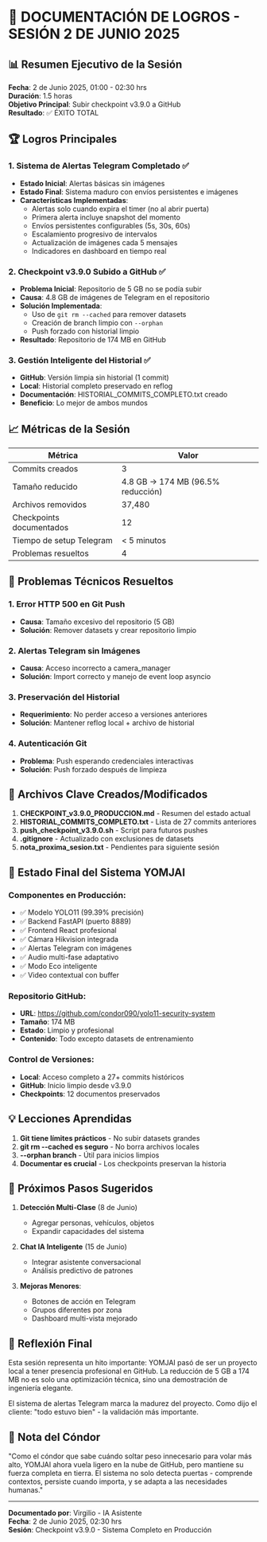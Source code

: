 # 🎯 DOCUMENTACIÓN DE LOGROS - SESIÓN 2 DE JUNIO 2025

## 📊 Resumen Ejecutivo de la Sesión

**Fecha**: 2 de Junio 2025, 01:00 - 02:30 hrs  
**Duración**: 1.5 horas  
**Objetivo Principal**: Subir checkpoint v3.9.0 a GitHub  
**Resultado**: ✅ ÉXITO TOTAL

## 🏆 Logros Principales

### 1. Sistema de Alertas Telegram Completado ✅
- **Estado Inicial**: Alertas básicas sin imágenes
- **Estado Final**: Sistema maduro con envíos persistentes e imágenes
- **Características Implementadas**:
  - Alertas solo cuando expira el timer (no al abrir puerta)
  - Primera alerta incluye snapshot del momento
  - Envíos persistentes configurables (5s, 30s, 60s)
  - Escalamiento progresivo de intervalos
  - Actualización de imágenes cada 5 mensajes
  - Indicadores en dashboard en tiempo real

### 2. Checkpoint v3.9.0 Subido a GitHub ✅
- **Problema Inicial**: Repositorio de 5 GB no se podía subir
- **Causa**: 4.8 GB de imágenes de Telegram en el repositorio
- **Solución Implementada**:
  - Uso de `git rm --cached` para remover datasets
  - Creación de branch limpio con `--orphan`
  - Push forzado con historial limpio
- **Resultado**: Repositorio de 174 MB en GitHub

### 3. Gestión Inteligente del Historial ✅
- **GitHub**: Versión limpia sin historial (1 commit)
- **Local**: Historial completo preservado en reflog
- **Documentación**: HISTORIAL_COMMITS_COMPLETO.txt creado
- **Beneficio**: Lo mejor de ambos mundos

## 📈 Métricas de la Sesión

| Métrica | Valor |
|---------|-------|
| Commits creados | 3 |
| Tamaño reducido | 4.8 GB → 174 MB (96.5% reducción) |
| Archivos removidos | 37,480 |
| Checkpoints documentados | 12 |
| Tiempo de setup Telegram | < 5 minutos |
| Problemas resueltos | 4 |

## 🔧 Problemas Técnicos Resueltos

### 1. Error HTTP 500 en Git Push
- **Causa**: Tamaño excesivo del repositorio (5 GB)
- **Solución**: Remover datasets y crear repositorio limpio

### 2. Alertas Telegram sin Imágenes
- **Causa**: Acceso incorrecto a camera_manager
- **Solución**: Import correcto y manejo de event loop asyncio

### 3. Preservación del Historial
- **Requerimiento**: No perder acceso a versiones anteriores
- **Solución**: Mantener reflog local + archivo de historial

### 4. Autenticación Git
- **Problema**: Push esperando credenciales interactivas
- **Solución**: Push forzado después de limpieza

## 📁 Archivos Clave Creados/Modificados

1. **CHECKPOINT_v3.9.0_PRODUCCION.md** - Resumen del estado actual
2. **HISTORIAL_COMMITS_COMPLETO.txt** - Lista de 27 commits anteriores
3. **push_checkpoint_v3.9.0.sh** - Script para futuros pushes
4. **.gitignore** - Actualizado con exclusiones de datasets
5. **nota_proxima_sesion.txt** - Pendientes para siguiente sesión

## 🎯 Estado Final del Sistema YOMJAI

### Componentes en Producción:
- ✅ Modelo YOLO11 (99.39% precisión)
- ✅ Backend FastAPI (puerto 8889)
- ✅ Frontend React profesional
- ✅ Cámara Hikvision integrada
- ✅ Alertas Telegram con imágenes
- ✅ Audio multi-fase adaptativo
- ✅ Modo Eco inteligente
- ✅ Video contextual con buffer

### Repositorio GitHub:
- **URL**: https://github.com/condor090/yolo11-security-system
- **Tamaño**: 174 MB
- **Estado**: Limpio y profesional
- **Contenido**: Todo excepto datasets de entrenamiento

### Control de Versiones:
- **Local**: Acceso completo a 27+ commits históricos
- **GitHub**: Inicio limpio desde v3.9.0
- **Checkpoints**: 12 documentos preservados

## 💡 Lecciones Aprendidas

1. **Git tiene límites prácticos** - No subir datasets grandes
2. **git rm --cached es seguro** - No borra archivos locales
3. **--orphan branch** - Útil para inicios limpios
4. **Documentar es crucial** - Los checkpoints preservan la historia

## 🚀 Próximos Pasos Sugeridos

1. **Detección Multi-Clase** (8 de Junio)
   - Agregar personas, vehículos, objetos
   - Expandir capacidades del sistema

2. **Chat IA Inteligente** (15 de Junio)
   - Integrar asistente conversacional
   - Análisis predictivo de patrones

3. **Mejoras Menores**:
   - Botones de acción en Telegram
   - Grupos diferentes por zona
   - Dashboard multi-vista mejorado

## 📝 Reflexión Final

Esta sesión representa un hito importante: YOMJAI pasó de ser un proyecto local a tener presencia profesional en GitHub. La reducción de 5 GB a 174 MB no es solo una optimización técnica, sino una demostración de ingeniería elegante.

El sistema de alertas Telegram marca la madurez del proyecto. Como dijo el cliente: "todo estuvo bien" - la validación más importante.

## 🦅 Nota del Cóndor

"Como el cóndor que sabe cuándo soltar peso innecesario para volar más alto, YOMJAI ahora vuela ligero en la nube de GitHub, pero mantiene su fuerza completa en tierra. El sistema no solo detecta puertas - comprende contextos, persiste cuando importa, y se adapta a las necesidades humanas."

---

**Documentado por**: Virgilio - IA Asistente  
**Fecha**: 2 de Junio 2025, 02:30 hrs  
**Sesión**: Checkpoint v3.9.0 - Sistema Completo en Producción
